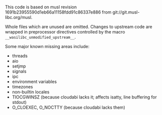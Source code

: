 This code is based on musl revision 1691b23955590d1eb66a11158fdd91c86337e886
from git://git.musl-libc.org/musl.

Whole files which are unused are omitted. Changes to upstream code are wrapped
in preprocessor directives controlled by the macro `__wasilibc_unmodified_upstream__`.

Some major known missing areas include:
 - threads
 - aio
 - setjmp
 - signals
 - ipc
 - environment variables
 - timezones
 - non-builtin locales
 - TIOCGWINSZ (because cloudabi lacks it; affects isatty, line buffering for stdout)
 - O\_CLOEXEC, O\_NOCTTY (because cloudabi lacks them)
